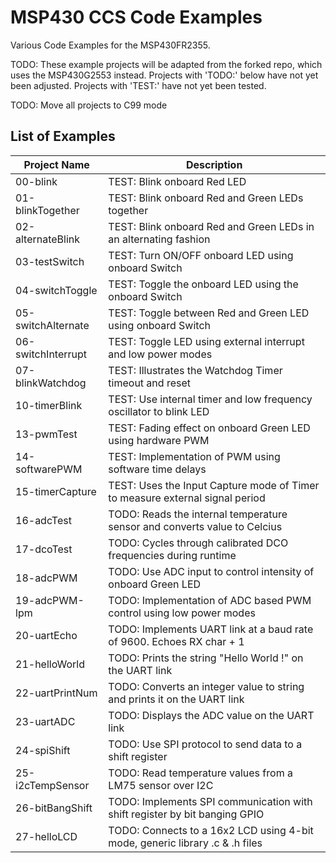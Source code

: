 # MSP430 CCS Code Examples
Various Code Examples for the MSP430FR2355.

TODO: These example projects will be adapted from the forked repo, which uses the MSP430G2553 instead. Projects with 'TODO:' below have not yet been adjusted. Projects with 'TEST:' have not yet been tested. 

TODO: Move all projects to C99 mode

## List of Examples
| Project Name          | Description   |
| ----------------------|---------------|
| 00-blink              | TEST: Blink onboard Red LED
| 01-blinkTogether      | TEST: Blink onboard Red and Green LEDs together
| 02-alternateBlink     | TEST: Blink onboard Red and Green LEDs in an alternating fashion
| 03-testSwitch         | TEST: Turn ON/OFF onboard LED using onboard Switch
| 04-switchToggle       | TEST: Toggle the onboard LED using the onboard Switch
| 05-switchAlternate    | TEST: Toggle between Red and Green LED using onboard Switch
| 06-switchInterrupt    | TEST: Toggle LED using external interrupt and low power modes 
| 07-blinkWatchdog      | TEST: Illustrates the Watchdog Timer timeout and reset 
| 10-timerBlink         | TEST: Use internal timer and low frequency oscillator to blink LED
| 13-pwmTest            | TEST: Fading effect on onboard Green LED using hardware PWM
| 14-softwarePWM        | TEST: Implementation of PWM using software time delays
| 15-timerCapture       | TEST: Uses the Input Capture mode of Timer to measure external signal period
| 16-adcTest            | TODO: Reads the internal temperature sensor and converts value to Celcius
| 17-dcoTest            | TODO: Cycles through calibrated DCO frequencies during runtime
| 18-adcPWM             | TODO: Use ADC input to control intensity of onboard Green LED
| 19-adcPWM-lpm         | TODO: Implementation of ADC based PWM control using low power modes
| 20-uartEcho           | TODO: Implements UART link at a baud rate of 9600. Echoes RX char + 1
| 21-helloWorld         | TODO: Prints the string "Hello World !" on the UART link
| 22-uartPrintNum       | TODO: Converts an integer value to string and prints it on the UART link
| 23-uartADC            | TODO: Displays the ADC value on the UART link
| 24-spiShift           | TODO: Use SPI protocol to send data to a shift register
| 25-i2cTempSensor      | TODO: Read temperature values from a LM75 sensor over I2C
| 26-bitBangShift       | TODO: Implements SPI communication with shift register by bit banging GPIO
| 27-helloLCD           | TODO: Connects to a 16x2 LCD using 4-bit mode, generic library .c & .h files
